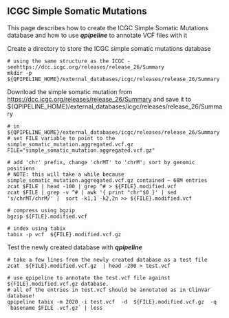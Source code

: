 
## ICGC Simple Somatic Mutations 

This page describes how to create the ICGC Simple Somatic Mutations database and how to use **_qpipeline_** to annotate VCF files with it

Create a directory to store the ICGC simple somatic mutations database
```
# using the same structure as the ICGC - seehttps://dcc.icgc.org/releases/release_26/Summary 
mkdir -p ${QPIPELINE_HOME}/external_databases/icgc/releases/release_26/Summary
```
Download the simple somatic mutation from  https://dcc.icgc.org/releases/release_26/Summary and save it to ${QPIPELINE_HOME}/external_databases/icgc/releases/release_26/Summary
```
# in ${QPIPELINE_HOME}/external_databases/icgc/releases/release_26/Summary
# set FILE variable to point to the simple_somatic_mutation.aggregated.vcf.gz
FILE="simple_somatic_mutation.aggregated.vcf.gz"

# add 'chr' prefix, change 'chrMT' to 'chrM'; sort by genomic positions
# NOTE: this will take a while because simple_somatic_mutation.aggregated.vcf.gz contained ~ 68M entries
zcat $FILE | head -100 | grep ^# > ${FILE}.modified.vcf 
zcat $FILE | grep -v ^# | awk '{ print "chr"$0 }' | sed 's/chrMT/chrM/' |  sort -k1,1 -k2,2n >> ${FILE}.modified.vcf 

# compress using bgzip 
bgzip ${FILE}.modified.vcf 
  
# index using tabix
tabix -p vcf  ${FILE}.modified.vcf.gz 
```
Test the newly created database with ***_qpipeline_***
```
# take a few lines from the newly created database as a test file
zcat  ${FILE}.modified.vcf.gz  | head -200 > test.vcf 

# use qpipeline to annotate the test.vcf file against ${FILE}.modified.vcf.gz database.  
# all of the entries in test.vcf should be annotated as in ClinVar database!
qpipeline tabix -m 2020 -i test.vcf  -d  ${FILE}.modified.vcf.gz  -q `basename $FILE .vcf.gz` | less 
```
